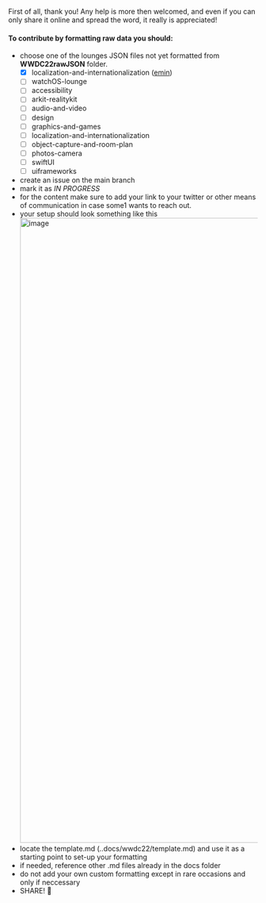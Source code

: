 First of all, thank you! Any help is more then welcomed, and even if you can only share it online and spread the word, it really is appreciated!

#### To contribute by formatting raw data you should:
- choose one of the lounges JSON files not yet formatted from **WWDC22rawJSON** folder.
  - [X] localization-and-internationalization ([emin](https://twitter.com/emin_ui))
  - [ ] watchOS-lounge
  - [ ] accessibility
  - [ ] arkit-realitykit
  - [ ] audio-and-video
  - [ ] design
  - [ ] graphics-and-games
  - [ ] localization-and-internationalization
  - [ ] object-capture-and-room-plan
  - [ ] photos-camera
  - [ ] swiftUI
  - [ ] uiframeworks
- create an issue on the main branch
- mark it as *IN PROGRESS*
- for the content make sure to add your link to your twitter or other means of communication in case some1 wants to reach out.
- your setup should look something like this <img width="1260" alt="image" src="https://user-images.githubusercontent.com/21968377/173249775-8065ee88-e25f-44de-b1b8-00c6c4a60e67.png">
- locate the template.md (..docs/wwdc22/template.md) and use it as a starting point to set-up your formatting
- if needed, reference other .md files already in the docs folder
- do not add your own custom formatting except in rare occasions and only if neccessary
- SHARE! 🙌
